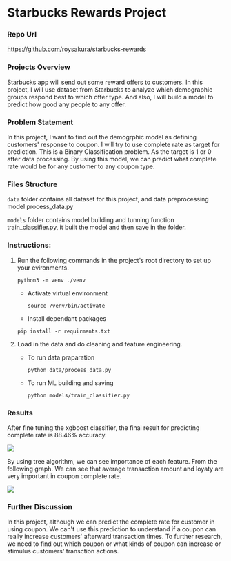 # Starbucks Rewards Project

### Repo Url

https://github.com/roysakura/starbucks-rewards


### Projects Overview

Starbucks app will send out some reward offers to customers. In this project, I will use dataset from Starbucks to analyze which demographic groups respond best to which offer type. And also, I will build a model to predict how good any people to any offer.

### Problem Statement

In this project, I want to find out the demogrphic model as defining customers' response to coupon. I will try to use complete rate as target for prediction. This is a Binary Classification problem. As the target is 1 or 0 after data processing. By using this model, we can predict what complete rate would be for any customer to any coupon type.  

### Files Structure

`data` folder contains all dataset for this project, and data preprocessing model process_data.py

`models` folder contains model building and tunning function train_classifier.py, it built the model and then save in the folder.

### Instructions:
1. Run the following commands in the project's root directory to set up your evironments.

	  `python3 -m venv ./venv`

	- Activate virtual environment

		`source /venv/bin/activate`
	- Install dependant packages
	
	`pip install -r requirments.txt`
	
2. Load in the data and do cleaning and feature engineering.

    - To run data praparation
      
      `python data/process_data.py`
        
    - To run ML building and saving
      
      `python models/train_classifier.py`
          
### Results

After fine tuning the xgboost classifier, the final result for predicting complete rate is 88.46% accuracy.

![](
https://news-material.oss-cn-shenzhen.aliyuncs.com/results.png)

By using tree algorithm, we can see importance of each feature. From the following graph. We can see that average transaction amount and loyaty are very important in coupon complete rate.

![](
https://news-material.oss-cn-shenzhen.aliyuncs.com/fetures_importance.png)

### Further Discussion

In this project, although we can predict the complete rate for customer in using coupon. We can't use this prediction to understand if a coupon can really increase customers' afterward transaction times. To further research, we need to find out which coupon or what kinds of coupon can increase or stimulus customers' transction actions.
 




